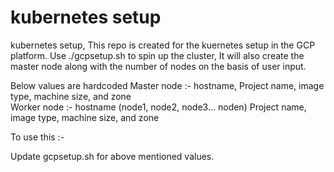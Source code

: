 # kubernetes setup

kubernetes setup,
This repo is created for the kuernetes setup in the GCP platform.
Use ./gcpsetup.sh to spin up the cluster, It will also create the master node along with the number of nodes on the basis of user input. 

Below values are hardcoded
Master node :- hostname, Project name, image type, machine size, and zone  
Worker node :- hostname (node1, node2, node3… noden)  Project name, image type, machine size, and zone  

To use this :-

Update gcpsetup.sh for above mentioned values.
